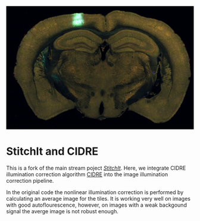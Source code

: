 <img src="https://github.com/BaselLaserMouse/StitchIt/blob/gh-pages/images/rgb_brain_example.jpg" />


# StitchIt and CIDRE

This is a fork of the main stream poject [*StitchIt*](https://github.com/BaselLaserMouse/StitchIt). Here, we integrate CIDRE illumination correction algorithm [CIDRE](https://github.com/Fouga/cidre) into the image illumination correction pipeline. 

In the original code the nonlinear illumination correction is performed by calculating an average image for the tiles. It is working very well on images with good autoflourescence, however, on images with a weak backgound signal the averge image is not robust enough. 
